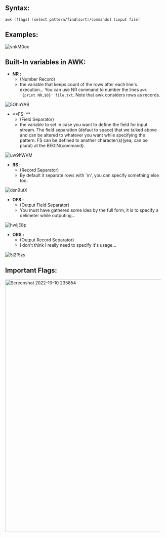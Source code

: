 ## Syntax: 

```
awk [flags] [select pattern/find(sort)/commands] [input file]
```

## Examples:

![vnkM0ox](https://user-images.githubusercontent.com/90236635/194926023-7e991ba2-366b-48db-9ea2-9d43dca521ae.png)


## Built-In variables in AWK:

- **NR :**
  - (Number Record)
  - the variable that keeps count of the rows after each line's execution... You can use NR command to number the lines ```awk '{print NR,$0}' file.txt```. Note that awk considers rows as records.

![5OhnYAB](https://user-images.githubusercontent.com/90236635/194927173-bca2b50d-f9c9-41d8-aed1-3b785c2e9078.png)

- **FS: **
  - (Field Separator)
  - the variable to set in case you want to define the field for input stream. The field separation (defaut to space) that we talked above and can be altered to whatever you want while specifying the pattern. FS can be defined to another character(s)(yea, can be plural) at the BEGIN{command}.
 
 ![uw9hWVM](https://user-images.githubusercontent.com/90236635/194929011-8a667cbc-bf4c-4416-a9fb-d8c753ec3b8a.png)


- **RS :**
  - (Record Separator)
  - By default it separate rows with '\n', you can specify something else too.

![dsn9utX](https://user-images.githubusercontent.com/90236635/194929374-5fb61ded-3779-485e-8112-4274e50ab0af.png)


- **OFS :**
  - (Output Field Separator)
  - You must have gathered some idea by the full form, it is to specify a delimeter while outputing... 

![hwIjE8p](https://user-images.githubusercontent.com/90236635/194929854-f34e7ef3-9211-41ba-a917-e99bc0da1084.png)


- **ORS :**
  - (Output Record Separator)
  -  I don't think I really need to specify it's usage...

![5j2f5zy](https://user-images.githubusercontent.com/90236635/194930260-76cef385-2a08-421f-bc01-c78d08da0c5e.png)


## Important Flags:

<img width="817" alt="Screenshot 2022-10-10 235854" src="https://user-images.githubusercontent.com/90236635/194930835-38a19e01-2dcc-41a3-a861-45b6cb7a63fc.png">



